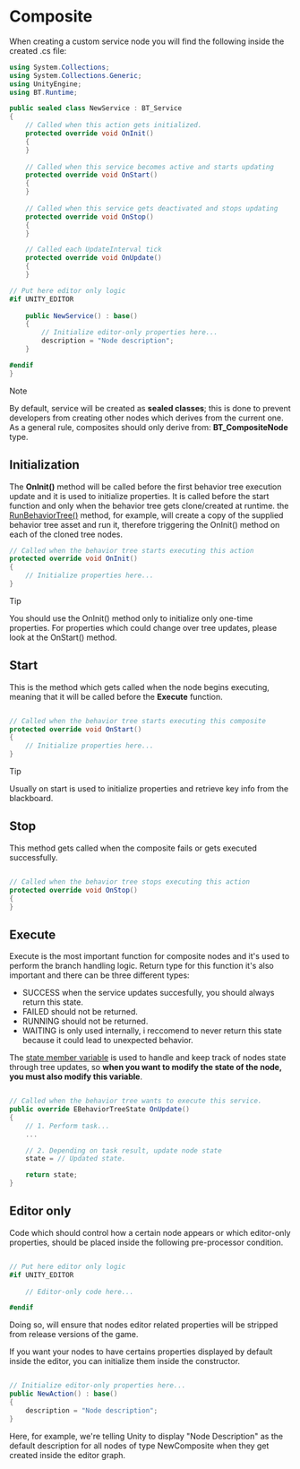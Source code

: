 # Composite

When creating a custom service node you will find the following inside the created .cs file:

```csharp
using System.Collections;
using System.Collections.Generic;
using UnityEngine;
using BT.Runtime;

public sealed class NewService : BT_Service
{
    // Called when this action gets initialized.
    protected override void OnInit()
    {
    }
    
    // Called when this service becomes active and starts updating
    protected override void OnStart()
    {
    }
    
    // Called when this service gets deactivated and stops updating
    protected override void OnStop()
    {
    }

    // Called each UpdateInterval tick
    protected override void OnUpdate()
    {
    }

// Put here editor only logic
#if UNITY_EDITOR
    
    public NewService() : base()
    {
        // Initialize editor-only properties here...
        description = "Node description";
    }

#endif
}
```

> [!NOTE]
> By default, service will be created as <b>sealed classes</b>; this is done to prevent developers from creating other nodes which derives from the current one. As a general rule, composites should only derive from: <b> BT_CompositeNode</b> type.

## Initialization

The <b>OnInit()</b> method will be called before the first behavior tree execution update and it is used to initialize properties.
It is called before the start function and only when the behavior tree gets clone/created at runtime.
the [RunBehaviorTree()](https://unity-behavior-tree-docs.netlify.app/api/bt.runtime.behaviortreecomponent#BT_Runtime_BehaviorTreeComponent_RunBehaviorTree_BT_Runtime_BehaviorTree_) method,
for example, will create a copy of the supplied behavior tree asset and run it, therefore triggering the OnInit() method on each of the cloned tree nodes.

```csharp
// Called when the behavior tree starts executing this action
protected override void OnInit()
{
    // Initialize properties here...
}
```

> [!TIP]
> You should use the OnInit() method only to initialize only one-time properties.
> For properties which could change over tree updates, please look at the OnStart() method.
> 
## Start

This is the method which gets called when the node begins executing, meaning that it will be called before the <b>Execute</b> function.

```csharp

// Called when the behavior tree starts executing this composite
protected override void OnStart()
{
    // Initialize properties here...
}
```

> [!TIP]
> Usually on start is used to initialize properties and retrieve key info from the blackboard.

## Stop

This method gets called when the composite fails or gets executed successfully.

```csharp

// Called when the behavior tree stops executing this action
protected override void OnStop()
{
}

```
## Execute

Execute is the most important function for composite nodes and it's used to perform the branch handling logic. Return type for this function it's also important and there can be three different types:

- SUCCESS when the service updates succesfully, you should always return this state.
- FAILED should not be returned.
- RUNNING should not be returned.
- WAITING is only used internally, i reccomend to never return this state because it could lead
          to unexpected behavior.

The [state member variable](https://unity-behavior-tree-docs.netlify.app/api/bt.runtime.bt_node#BT_Runtime_BT_Node_state) is used to handle and keep
track of nodes state through tree updates, so <b>when you want to modify the state of the node, you must also modify this variable</b>.

```csharp

// Called when the behavior tree wants to execute this service.
public override EBehaviorTreeState OnUpdate()
{
    // 1. Perform task...
    ...

    // 2. Depending on task result, update node state
    state = // Updated state.

    return state;
}

```

## Editor only

Code which should control how a certain node appears or which editor-only properties, 
should be placed inside the following pre-processor condition.

```csharp

// Put here editor only logic
#if UNITY_EDITOR
    
    // Editor-only code here...

#endif

```

Doing so, will ensure that nodes editor related properties will be stripped from release versions of the game.

If you want your nodes to have certains properties displayed by default inside the editor, you can initialize them
inside the constructor.

```csharp

// Initialize editor-only properties here...
public NewAction() : base()
{
    description = "Node description";
}

```

Here, for example, we're telling Unity to display "Node Description" as the default description for all nodes of type NewComposite when they get
created inside the editor graph.